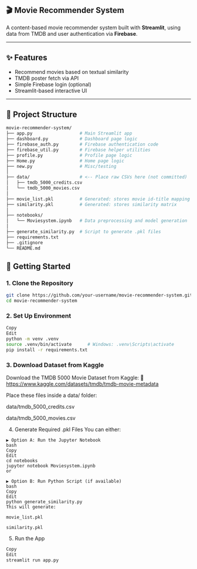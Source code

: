 ## 🎬 Movie Recommender System

A content-based movie recommender system built with **Streamlit**, using data from TMDB and user authentication via **Firebase**.

---

## ✨ Features
- Recommend movies based on textual similarity
- TMDB poster fetch via API
- Simple Firebase login (optional)
- Streamlit-based interactive UI

---
## 📁 Project Structure

```bash
movie-recommender-system/
├── app.py                  # Main Streamlit app
├── dashboard.py            # Dashboard page logic
├── firebase_auth.py        # Firebase authentication code
├── firebase_util.py        # Firebase helper utilities
├── profile.py              # Profile page logic
├── Home.py                 # Home page logic
├── new.py                  # Misc/testing
│
├── data/                   # <-- Place raw CSVs here (not committed)
│   ├── tmdb_5000_credits.csv
│   └── tmdb_5000_movies.csv
│
├── movie_list.pkl          # Generated: stores movie id-title mapping
├── similarity.pkl          # Generated: stores similarity matrix
│
├── notebooks/
│   └── Moviesystem.ipynb   # Data preprocessing and model generation
│
├── generate_similarity.py  # Script to generate .pkl files
├── requirements.txt
├── .gitignore
└── README.md
```
## 🚀 Getting Started

### 1. Clone the Repository

```bash
git clone https://github.com/your-username/movie-recommender-system.git
cd movie-recommender-system
```
### 2. Set Up Environment
```bash
Copy
Edit
python -m venv .venv
source .venv/bin/activate      # Windows: .venv\Scripts\activate
pip install -r requirements.txt
```
### 3. Download Dataset from Kaggle
Download the TMDB 5000 Movie Dataset from Kaggle:
🔗 https://www.kaggle.com/datasets/tmdb/tmdb-movie-metadata

Place these files inside a data/ folder:

data/tmdb_5000_credits.csv

data/tmdb_5000_movies.csv

4. Generate Required .pkl Files
You can either:
```
▶ Option A: Run the Jupyter Notebook
bash
Copy
Edit
cd notebooks
jupyter notebook Moviesystem.ipynb
or

▶ Option B: Run Python Script (if available)
bash
Copy
Edit
python generate_similarity.py
This will generate:

movie_list.pkl

similarity.pkl
```
5. Run the App
```bash
Copy
Edit
streamlit run app.py
```
